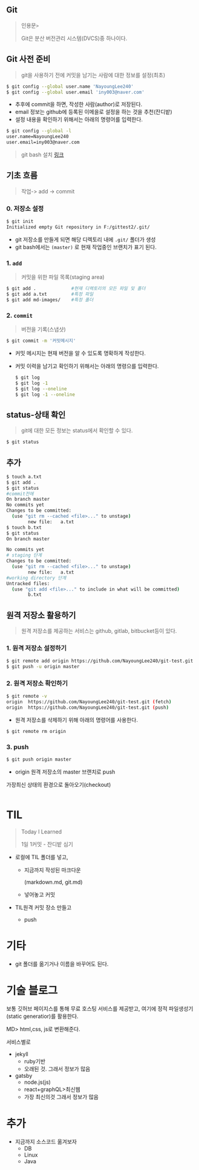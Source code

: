 ## Git

> 인용문`>`
>
> Git은 분산 버전관리 시스템(DVCS)중 하나이다.

## Git 사전 준비

> git을 사용하기 전에 커밋을 남기는 사람에 대한 정보를 설정(최초)

```bash
$ git config --global user.name 'NayoungLee240'
$ git config --global user.email 'iny003@naver.com'
```

* 추후에 commit을 하면, 작성한 사람(author)로 저장된다.
* email 정보는 github에 등록된 이메을로 설정을 하는 것을 추천(잔디밭)
* 설정 내용을 확인하기 위해서는 아래의 명령어를 입력한다.

```bash
$ git config --global -l
user.name=NayoungLee240
user.email=iny003@naver.com
```

> git bash 설치 [링크](https://gitforwindows.org/)

## 기초 흐름

> 작업-> add -> commit

### 0. 저장소 설정

```bash
$ git init
Initialized empty Git repository in F:/gittest2/.git/
```

* git 저장소를 만들게 되면 해당 디렉토리 내에 `.git/` 폴더가 생성
* git bash에서는 `(master)` 로 현재 작업중인 브랜치가 표기 된다.

### 1. `add`

> 커밋을 위한 파일 목록(staging area)

```bash
$ git add .				#현재 디렉토리의 모든 파일 및 폴더
$ git add a.txt			#특정 파일
$ git add md-images/	#특정 폴더
```

### 2. `commit`

> 버전을 기록(스냅샷)

```bash
$ git commit -m '커밋메시지'
```

* 커밋 메시지는 현재 버전을 알 수 있도록 명확하게 작성한다.

* 커밋 이력을 남기고 확인하기 위해서는 아래의 명령으를 입력한다.

  ```bash
  $ git log
  $ git log -1
  $ git log --oneline
  $ git log -1 --oneline
  ```

## status-상태 확인

> git에 대한 모든 정보는 status에서 확인할 수 있다.

```bash
$ git status
```


## 추가

```bash
$ touch a.txt
$ git add .	
$ git status
#commit전에
On branch master
No commits yet
Changes to be committed:
  (use "git rm --cached <file>..." to unstage)
        new file:   a.txt
$ touch b.txt
$ git status
On branch master

No commits yet
# staging 단계
Changes to be committed:
  (use "git rm --cached <file>..." to unstage)
        new file:   a.txt
#working directory 단계
Untracked files:
  (use "git add <file>..." to include in what will be committed)
        b.txt

```

## 원격 저장소 활용하기

> 원격 저장소를 제공하는 서비스는 github, gitlab, bitbucket등이 있다.

### 1. 원격 저장소 설정하기

```bash
$ git remote add origin https://github.com/NayoungLee240/git-test.git
$ git push -u origin master
```

### 2. 원격 저장소 확인하기

```bash
$ git remote -v
origin  https://github.com/NayoungLee240/git-test.git (fetch)
origin  https://github.com/NayoungLee240/git-test.git (push)
```

* 원격 저장소를 삭제하기 위해 아래의 명령어를 사용한다.

```bash
$ git remote rm origin
```



### 3. push

```bash
$ git push origin master
```

* origin  원격 저장소의 master 브랜치로 push



가장최신 상태의 환경으로 돌아오기(checkout)

```bash

```

# TIL

> Today I Learned
>
> 1일 1커밋 - 잔디밭 심기

* 로컬에 TIL 폴더를 넣고,

  * 지금까지 작성된 마크다운

    (markdown.md, git.md)

  * 넣어놓고 커밋

* TIL원격 커밋 장소 만들고

  * push



# 기타

* git 폴더를 옮기거나 이름을 바꾸어도 된다.



# 기술 블로그

보통 깃허브 페이지스를 통해 무료 호스팅 서비스를 제공받고, 여기에 정적 파일생성기(static generatior)를 활용한다.

MD> html,css, js로 변환해준다.

서비스별로

* jekyll
  * ruby기반
  * 오래된 것. 그래서 정보가 많음
* gatsby
  * node.js(js)
  * react+graphQL>최신웹
  * 가장 최신의것 그래서 정보가 많음



# 추가

* 지금까지 소스코드 옮겨보자
  * DB
  * Linux
  * Java
